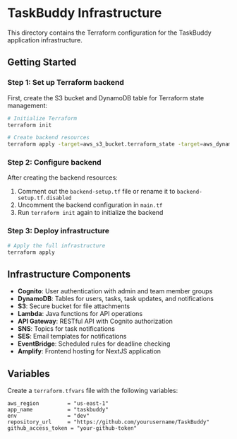 # TaskBuddy Infrastructure

This directory contains the Terraform configuration for the TaskBuddy application infrastructure.

## Getting Started

### Step 1: Set up Terraform backend

First, create the S3 bucket and DynamoDB table for Terraform state management:

```bash
# Initialize Terraform
terraform init

# Create backend resources
terraform apply -target=aws_s3_bucket.terraform_state -target=aws_dynamodb_table.terraform_locks
```

### Step 2: Configure backend

After creating the backend resources:

1. Comment out the `backend-setup.tf` file or rename it to `backend-setup.tf.disabled`
2. Uncomment the backend configuration in `main.tf`
3. Run `terraform init` again to initialize the backend

### Step 3: Deploy infrastructure

```bash
# Apply the full infrastructure
terraform apply
```

## Infrastructure Components

- **Cognito**: User authentication with admin and team member groups
- **DynamoDB**: Tables for users, tasks, task updates, and notifications
- **S3**: Secure bucket for file attachments
- **Lambda**: Java functions for API operations
- **API Gateway**: RESTful API with Cognito authorization
- **SNS**: Topics for task notifications
- **SES**: Email templates for notifications
- **EventBridge**: Scheduled rules for deadline checking
- **Amplify**: Frontend hosting for NextJS application

## Variables

Create a `terraform.tfvars` file with the following variables:

```hcl
aws_region         = "us-east-1"
app_name           = "taskbuddy"
env                = "dev"
repository_url     = "https://github.com/yourusername/TaskBuddy"
github_access_token = "your-github-token"
```
